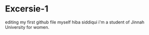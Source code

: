 # Excersie-1
editing my first github file
myself hiba siddiqui i'm a student of Jinnah University for women.
